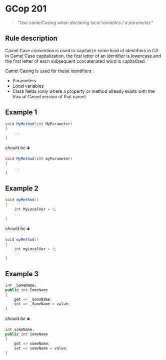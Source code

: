 # GCop 201

> *"Use camelCasing when declaring local variables / a parameter."*

## Rule description

Camel Case convention is used to capitalize some kind of identifiers in C#. In Camel Case capitalization, the first letter of an identifier is lowercase and the first letter of each subsequent concatenated word is capitalized.

Camel Casing is used for these identifiers :

* Parameters
* Local variables
* Class fields (only where a property or method already exists with the Pascal Cased version of that name)

## Example 1

```csharp
void MyMethod(int MyParameter)
{  
    ...
}
```

*should be* 🡻

```csharp
void MyMethod(int myParameter)
{  
    ...
}
```

## Example 2

```csharp
void myMethod()
{
    int MyLocalVar = 3;
    ...
}
```

*should be* 🡻

```csharp
void myMethod()
{
    int myLocalVar = 3;
    ...
}
```

## Example 3

```csharp
int _SomeName;
public int SomeName
{ 
    get => _SomeName;
    set => _SomeName = value;
}
```

*should be* 🡻

```csharp
int someName;
public int SomeName
{ 
    get => someName;
    set => someName = value;
}
```